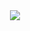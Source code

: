 <div align="center"><img src="https://cdn.jsdelivr.net/gh/myshadowL/myshadowL/assets/github-contribution-grid-snake.svg" /></div>
